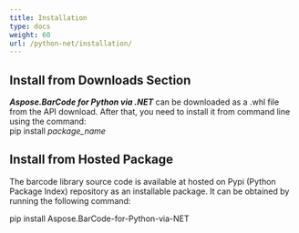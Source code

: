 ```yaml
---
title: Installation
type: docs
weight: 60
url: /python-net/installation/
---
```


## Install from Downloads Section
***Aspose.BarCode for Python via .NET*** can be downloaded as a .whl file from the API download. After that, you need to install it from command line using the command:  
pip install *package_name*

## Install from Hosted Package

The barcode library source code is available at hosted on Pypi (Python Package Index) repository as an installable package. It can be obtained by running the following command: 

pip install Aspose.BarCode-for-Python-via-NET